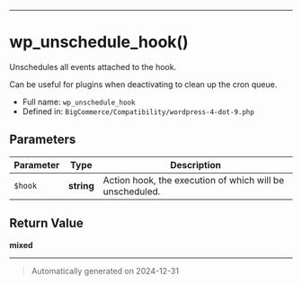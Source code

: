 ***

# wp_unschedule_hook()

Unschedules all events attached to the hook.


Can be useful for plugins when deactivating to clean up the cron queue.

* Full name: `wp_unschedule_hook`
* Defined in: `BigCommerce/Compatibility/wordpress-4-dot-9.php`

## Parameters

| Parameter | Type | Description |
|-----------|------|-------------|
| `$hook` | **string** | Action hook, the execution of which will be unscheduled. |

## Return Value

**mixed**



***
> Automatically generated on 2024-12-31
